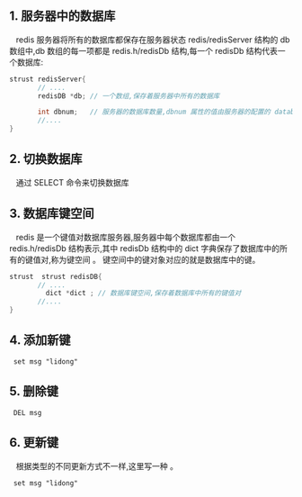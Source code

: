 ## 1. 服务器中的数据库
&nbsp;&nbsp;  redis 服务器将所有的数据库都保存在服务器状态 redis/redisServer 结构的 db 数组中,db 数组的每一项都是 redis.h/redisDb 结构,每一个  redisDb 结构代表一个数据库:
```java
strust redisServer{
       // ....
       redisDB *db; // 一个数组,保存着服务器中所有的数据库

       int dbnum;   // 服务器的数据库数量,dbnum 属性的值由服务器的配置的 database 选项决定的, 默认会初始化 16 个数据库。
       //....
}
```

## 2. 切换数据库
&nbsp;&nbsp; 通过 SELECT 命令来切换数据库


## 3. 数据库键空间
&nbsp;&nbsp; redis 是一个键值对数据库服务器,服务器中每个数据库都由一个 redis.h/redisDb 结构表示,其中 redisDb 结构中的 dict 字典保存了数据库中的所有的键值对,称为键空间 。 键空间中的键对象对应的就是数据库中的键。

```java
strust  strust redisDB{
       // ....
         dict *dict ; // 数据库键空间,保存着数据库中所有的键值对
       //....
}
```

## 4. 添加新键   
```
 set msg "lidong"
```

## 5. 删除键   
```
 DEL msg 
```

## 6. 更新键   
&nbsp;&nbsp;  根据类型的不同更新方式不一样,这里写一种 。
```
 set msg "lidong"
```